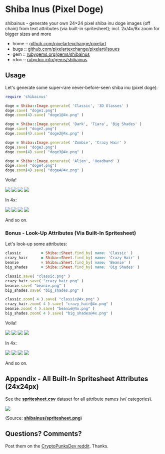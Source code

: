 # Shiba Inus (Pixel Doge)

shibainus - generate your own 24×24 pixel shiba inu doge images (off chain) from text attributes (via built-in spritesheet); incl. 2x/4x/8x zoom for bigger sizes and more


* home  :: [github.com/pixelartexchange/pixelart](https://github.com/pixelartexchange/pixelart)
* bugs  :: [github.com/pixelartexchange/pixelart/issues](https://github.com/pixelartexchange/pixelart/issues)
* gem   :: [rubygems.org/gems/shibainus](https://rubygems.org/gems/shibainus)
* rdoc  :: [rubydoc.info/gems/shibainus](http://rubydoc.info/gems/shibainus)




##  Usage

Let's generate some super-rare never-before-seen
shiba inu (pixel doge):

```ruby
require 'shibainus'

doge = Shiba::Image.generate( 'Classic', '3D Glasses' )
doge.save( "doge1.png")
doge.zoom(4).save( "doge1@4x.png" )

doge = Shiba::Image.generate( 'Dark', 'Tiara', 'Big Shades' )
doge.save( "doge2.png")
doge.zoom(4).save( "doge2@4x.png" )

doge = Shiba::Image.generate( 'Zombie', 'Crazy Hair' )
doge.save( "doge3.png")
doge.zoom(4).save( "doge3@4x.png" )

doge = Shiba::Image.generate( 'Alien', 'Headband' )
doge.save( "doge4.png")
doge.zoom(4).save( "doge4@4x.png" )
```

Voila!

![](https://github.com/pixelartexchange/pixelart/raw/master/shibainus/i/doge1.png)
![](https://github.com/pixelartexchange/pixelart/raw/master/shibainus/i/doge2.png)
![](https://github.com/pixelartexchange/pixelart/raw/master/shibainus/i/doge3.png)
![](https://github.com/pixelartexchange/pixelart/raw/master/shibainus/i/doge4.png)

In 4x:

![](https://github.com/pixelartexchange/pixelart/raw/master/shibainus/i/doge1@4x.png)
![](https://github.com/pixelartexchange/pixelart/raw/master/shibainus/i/doge2@4x.png)
![](https://github.com/pixelartexchange/pixelart/raw/master/shibainus/i/doge3@4x.png)
![](https://github.com/pixelartexchange/pixelart/raw/master/shibainus/i/doge4@4x.png)


And so on.

### Bonus - Look-Up Attributes (Via Built-In  Spritesheet)


Let's look-up some attributes:

```ruby
classic         = Shiba::Sheet.find_by( name: 'Classic' )
crazy_hair      = Shiba::Sheet.find_by( name: 'Crazy Hair' )
beanie          = Shiba::Sheet.find_by( name: 'Beanie' )
big_shades      = Shiba::Sheet.find_by( name: 'Big Shades' )

classic.save( "classic.png" )
crazy_hair.save( "crazy_hair.png" )
beanie.save( "beanie.png" )
big_shades.save( "big_shades.png" )

classic.zoom( 4 ).save( "classic@4x.png" )
crazy_hair.zoom( 4 ).save( "crazy_hair@4x.png" )
beanie.zoom( 4 ).save( "beanie@4x.png" )
big_shades.zoom( 4 ).save( "big_shades@4x.png" )
```

Voila!

![](https://github.com/pixelartexchange/pixelart/raw/master/shibainus/i/classic.png)
![](https://github.com/pixelartexchange/pixelart/raw/master/shibainus/i/crazy_hair.png)
![](https://github.com/pixelartexchange/pixelart/raw/master/shibainus/i/beanie.png)
![](https://github.com/pixelartexchange/pixelart/raw/master/shibainus/i/big_shades.png)

In 4x:


![](https://github.com/pixelartexchange/pixelart/raw/master/shibainus/i/classic@4x.png)
![](https://github.com/pixelartexchange/pixelart/raw/master/shibainus/i/crazy_hair@4x.png)
![](https://github.com/pixelartexchange/pixelart/raw/master/shibainus/i/beanie@4x.png)
![](https://github.com/pixelartexchange/pixelart/raw/master/shibainus/i/big_shades@4x.png)

And so on.



## Appendix - All Built-In Spritesheet Attributes (24x24px)

See the [**spritesheet.csv**](https://github.com/pixelartexchange/pixelart/blob/master/shibainus/config/spritesheet.csv) dataset for all attribute names (w/ categories).

![](https://github.com/pixelartexchange/pixelart/raw/master/shibainus/config/spritesheet.png)

(Source: [**shibainus/spritesheet.png**](https://github.com/pixelartexchange/pixelart/blob/master/shibainus/config/spritesheet.png))





## Questions? Comments?

Post them on the [CryptoPunksDev reddit](https://old.reddit.com/r/CryptoPunksDev). Thanks.
